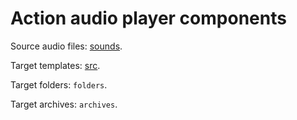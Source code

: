 <!--
@since 2024.10.14, 18:32
@changed 2024.10.14, 18:32
-->

# Action audio player components

Source audio files: [sounds](sounds).

Target templates: [src](src).

Target folders: `folders`.

Target archives: `archives`.
